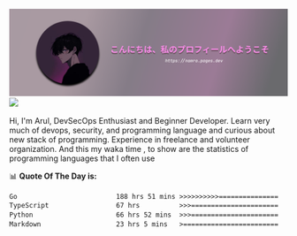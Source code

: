 ![banner](.github/profile-markdown.png)
<img src="https://user-images.githubusercontent.com/73097560/115834477-dbab4500-a447-11eb-908a-139a6edaec5c.gif"></p>

Hi, I'm Arul, DevSecOps Enthusiast and Beginner Developer. Learn very much of devops, security, and programming language and curious about new stack of programming. Experience in freelance and volunteer organization. And this my waka time , to show are the statistics of programming languages that I often use

📊 **Quote Of The Day is:**
<!--START_SECTION:waka-->

```txt
Go                         188 hrs 51 mins >>>>>>>>>>===============   38.71 %
TypeScript                 67 hrs          >>>======================   13.74 %
Python                     66 hrs 52 mins  >>>======================   13.71 %
Markdown                   23 hrs 5 mins   >========================   04.73 %
```

<!--END_SECTION:waka-->
